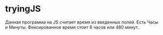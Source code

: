 # tryingJS
Данная программа на JS считает время из введенных полей.
Есть Часы и Минуты.
Фиксированное время стоит 8 часов или 480 минут.
